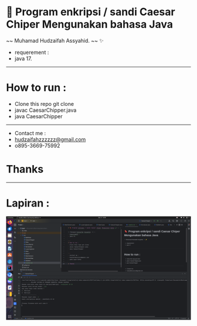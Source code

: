# 🔖 Program enkripsi / sandi Caesar Chiper Mengunakan bahasa Java 

~~ Muhamad Hudzaifah Assyahid. ~~ ✨
- requerement : 
- java 17.

___ 
# How to run :
- Clone this repo git clone
- javac CaesarChipper.java
- java CaesarChipper

---
- Contact me :
- hudzaifahzzzzzz@gmail.com
- o895-3669-75992

# Thanks

---

# Lapiran : 

![Screen Shoot](https://github.com/hudzzz01/java/blob/main/cuplikan.png?raw=true)

